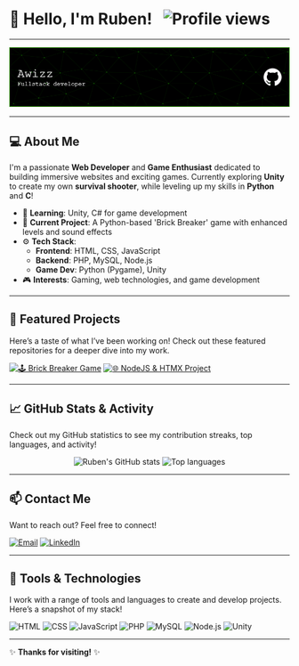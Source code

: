 # 👋 Hello, I'm Ruben! &nbsp; ![Profile views](https://komarev.com/ghpvc/?username=NeXuSS6N&color=blueviolet)

---

![Banner](https://github.com/NeXuSS6N/NeXuSS6N/blob/61587cfef6904f9034bda5fc7c6c2c6d057aeac2/github-header-image.png)

---

## 💻 About Me
I'm a passionate **Web Developer** and **Game Enthusiast** dedicated to building immersive websites and exciting games. Currently exploring **Unity** to create my own **survival shooter**, while leveling up my skills in **Python** and **C**!

- 🌱 **Learning**: Unity, C# for game development
- 💼 **Current Project**: A Python-based 'Brick Breaker' game with enhanced levels and sound effects
- ⚙️ **Tech Stack**: 
  - **Frontend**: HTML, CSS, JavaScript
  - **Backend**: PHP, MySQL, Node.js
  - **Game Dev**: Python (Pygame), Unity
- 🎮 **Interests**: Gaming, web technologies, and game development

---

## 🚀 Featured Projects
Here’s a taste of what I’ve been working on! Check out these featured repositories for a deeper dive into my work.

[![🕹️ Brick Breaker Game](https://github-readme-stats.vercel.app/api/pin/?username=NeXuSS6N&repo=CassBrickV2&theme=dark)](https://github.com/NeXuSS6N/CassBrickV2)
[![🌐 NodeJS & HTMX Project](https://github-readme-stats.vercel.app/api/pin/?username=NeXuSS6N&repo=Stage-Website&theme=dark)](https://github.com/NeXuSS6N/Stage-Website)

---

## 📈 GitHub Stats & Activity
Check out my GitHub statistics to see my contribution streaks, top languages, and activity!

<p align="center">
  <img src="https://github-readme-stats.vercel.app/api?username=NeXuSS6N&show_icons=true&theme=radical" alt="Ruben's GitHub stats" />
  <img src="https://github-readme-stats.vercel.app/api/top-langs/?username=NeXuSS6N&layout=compact&theme=radical" alt="Top languages" />
</p>

---

## 📫 Contact Me
Want to reach out? Feel free to connect!

[![Email](https://img.shields.io/badge/Email-ruben.penalvez%40gmail.com-red?style=for-the-badge&logo=gmail&logoColor=white)](mailto:ruben.penalvez@gmail.com)
[![LinkedIn](https://img.shields.io/badge/LinkedIn-Connect-blue?style=for-the-badge&logo=linkedin&logoColor=white)](https://www.linkedin.com/in/ruben-penalvez)

---

## 🔧 Tools & Technologies
I work with a range of tools and languages to create and develop projects. Here’s a snapshot of my stack!

![HTML](https://img.shields.io/badge/HTML-orange?style=for-the-badge&logo=html5&logoColor=white)
![CSS](https://img.shields.io/badge/CSS-blue?style=for-the-badge&logo=css3&logoColor=white)
![JavaScript](https://img.shields.io/badge/JavaScript-yellow?style=for-the-badge&logo=javascript&logoColor=white)
![PHP](https://img.shields.io/badge/PHP-purple?style=for-the-badge&logo=php&logoColor=white)
![MySQL](https://img.shields.io/badge/MySQL-blue?style=for-the-badge&logo=mysql&logoColor=white)
![Node.js](https://img.shields.io/badge/Node.js-green?style=for-the-badge&logo=node.js&logoColor=white)
![Unity](https://img.shields.io/badge/Unity-black?style=for-the-badge&logo=unity&logoColor=white)

---

✨ **Thanks for visiting!** ✨